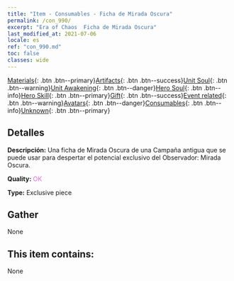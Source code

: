 ```yaml
---
title: "Item - Consumables - Ficha de Mirada Oscura"
permalink: /con_990/
excerpt: "Era of Chaos  Ficha de Mirada Oscura"
last_modified_at: 2021-07-06
locale: es
ref: "con_990.md"
toc: false
classes: wide
---
```

 [Materials](/ItemsES/){: .btn .btn--primary}[Artifacts](/ItemsES/Artifacts/){: .btn .btn--success}[Unit Soul](/ItemsES/UnitSoul/){: .btn .btn--warning}[Unit Awakening](/ItemsES/UnitAwakening/){: .btn .btn--danger}[Hero Soul](/ItemsES/HeroSoul/){: .btn .btn--info}[Hero Skill](/ItemsES/HeroSkill/){: .btn .btn--primary}[Gift](/ItemsES/Gift/){: .btn .btn--success}[Event related](/ItemsES/Events/){: .btn .btn--warning}[Avatars](/ItemsES/Avatars/){: .btn .btn--danger}[Consumables](/ItemsES/Consumables/){: .btn .btn--info}[Unknown](/ItemsES/Unknown/){: .btn .btn--primary}

## Detalles
 **Descripción:** Una ficha de Mirada Oscura de una Campaña antigua que se puede usar para despertar el potencial exclusivo del Observador: Mirada Oscura.

 **Quality:** <span style="color: #DA70D6">OK</span>

 **Type:** Exclusive piece

## Gather

  None

## This item contains:

  None

